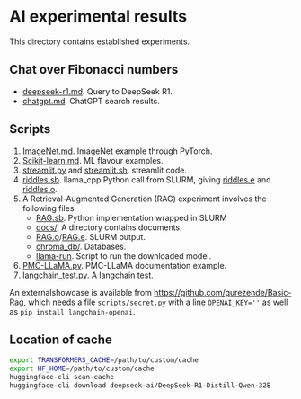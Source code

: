 # AI experimental results

This directory contains established experiments.

## Chat over Fibonacci numbers

- [deepseek-r1.md](deepseek-r1.md). Query to DeepSeek R1.
- [chatgpt.md](chatgpt.md). ChatGPT search results.

## Scripts

1. [ImageNet.md](ImageNet.md). ImageNet example through PyTorch.
2. [Scikit-learn.md](Scikit-learn.md). ML flavour examples.
3. [streamlit.py](streamlit.py) and [streamlit.sh](streamlit.sh). streamlit code.
4. [riddles.sb](riddles.sb). llama_cpp Python call from SLURM, giving [riddles.e](riddles.e) and [riddles.o](riddles.o).
5. A Retrieval-Augmented Generation (RAG) experiment involves the following files
    - [RAG.sb](RAG.sb). Python implementation wrapped in SLURM
    - [docs/](docs/). A directory contains documents.
    - [RAG.o](RAG.o)/[RAG.e](RAG.e). SLURM output.
    - [chroma_db/](chroma_db). Databases.
    - [llama-run](llama-run). Script to run the downloaded model.
6. [PMC-LLaMA.py](PMC-LLaMA.py). PMC-LLaMA documentation example.
7. [langchain_test.py](langchain_test.py). A langchain test.

An externalshowcase is available from <https://github.com/gurezende/Basic-Rag>, which needs a
file `scripts/secret.py` with a line `OPENAI_KEY=''` as well as `pip install langchain-openai`.

## Location of cache

```bash
export TRANSFORMERS_CACHE=/path/to/custom/cache
export HF_HOME=/path/to/custom/cache
huggingface-cli scan-cache
huggingface-cli download deepseek-ai/DeepSeek-R1-Distill-Qwen-32B
```
